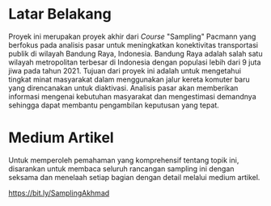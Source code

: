 # Latar Belakang

Proyek ini merupakan proyek akhir dari *Course* "Sampling" Pacmann yang berfokus pada analisis pasar untuk meningkatkan konektivitas transportasi publik di wilayah Bandung Raya, Indonesia. Bandung Raya adalah salah satu wilayah metropolitan terbesar di Indonesia dengan populasi lebih dari 9 juta jiwa pada tahun 2021. Tujuan dari proyek ini adalah untuk mengetahui tingkat minat masyarakat dalam menggunakan jalur kereta komuter baru yang direncanakan untuk diaktivasi. Analisis pasar akan memberikan informasi mengenai kebutuhan masyarakat dan mengestimasi demandnya sehingga dapat membantu pengambilan keputusan yang tepat.

# Medium Artikel
Untuk memperoleh pemahaman yang komprehensif tentang topik ini, disarankan untuk membaca seluruh rancangan sampling ini dengan seksama dan menelaah setiap bagian dengan detail melalui medium artikel.

https://bit.ly/SamplingAkhmad
